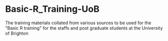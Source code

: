 # Basic-R_Training-UoB
The training materials collated from various sources to be used for the "Basic R training" for the staffs and post graduate students at the University of Brighton
